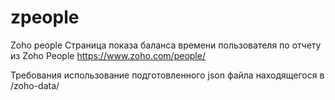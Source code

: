 # zpeople
Zoho people
Страница показа баланса времени пользователя по отчету из Zoho People https://www.zoho.com/people/


Требования использование подготовленного json файла находящегося в /zoho-data/
